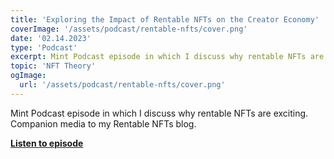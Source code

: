 ```yaml
---
title: 'Exploring the Impact of Rentable NFTs on the Creator Economy'
coverImage: '/assets/podcast/rentable-nfts/cover.png'
date: '02.14.2023'
type: 'Podcast'
excerpt: Mint Podcast episode in which I discuss why rentable NFTs are exciting.  Companion media to my Rentable NFTs blog.
topic: 'NFT Theory'
ogImage:
  url: '/assets/podcast/rentable-nfts/cover.png'
---
```


Mint Podcast episode in which I discuss why rentable NFTs are exciting.  Companion media to my Rentable NFTs blog.

**[Listen to episode](https://open.spotify.com/episode/5pFAYjwwocgYv3OARc5smk?si=4c6df1fb04f1428b)**